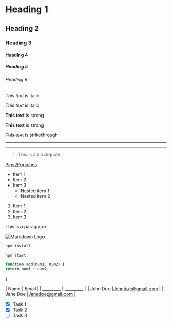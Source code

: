 <!-- Headings -->
# Heading 1
## Heading 2
### Heading 3
#### Heading 4
##### Heading 5
###### Heading 6

<!-- Italics -->
*This text* is italic

_This text_ is italic

<!-- Strong -->
**This text** is strong

__This text__ is strong

<!-- Strikethrough -->

~~This text~~ is strikethrough

<!-- Horizontal Rule -->
---
___

<!-- Blockquote -->

> This is a blockquote

<!-- Links -->
[Pips2Porsches](https://p2pofficial.tech)

<!-- UL -->
* Item 1
* Item 2 
* Item 3
    * Nested item 1
    * Nested item 2

<!-- OL -->
1. Item 1
1. Item 2
1. Item 3

<!-- Inline Code Block -->
<p>This is a paragraph</p>

<!-- Images -->

![Markdown Logo](https://markdown-here.com/img/icon256.png)

<!-- Github Markdown -->

<!-- Code Blocks -->

```bash 
npm install 

npm start
```
```javascript
function add(num1, num2) {
return num1 + num2;
```
}

<!-- Tables  -->
| Name      | Email     |
| _________ | _________ |
| John Doe |Johndoe@gmail.com |
| Jane Doe |Janedoe@gmail.com |

<!-- Tasks List -->
* [X] Task 1
* [X] Task 2
* [ ] Task 3
